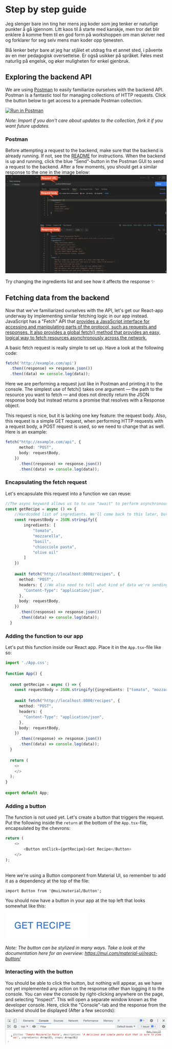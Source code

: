 # Step by step guide
Jeg slenger bare inn ting her mens jeg koder som jeg tenker er naturlige punkter å gå igjennom. Litt kaos til å starte med kanskje, men tror det blir enklere å komme frem til en god form på workshoppen om man skriver ned og forklarer for seg selv mens man koder opp tjenesten.

Blå lenker betyr bare at jeg har stjålet et utdrag fra et annet sted, i påvente av en mer pedagogisk oversettelse. Er også usikker på språket. Føles mest naturlig på engelsk, og øker muligheten for enkel gjenbruk. 

## Exploring the backend API
We are using [Postman](https://www.postman.com/) to easily familiarize ourselves with the backend API. Postman is a fantastic tool for managing collections of HTTP requests. Click the button below to get access to a premade Postman collection.

[![Run in Postman](https://run.pstmn.io/button.svg)](https://app.getpostman.com/run-collection/5139293-9e062c9e-53ee-4c8a-b987-3134eb16629f?action=collection%2Ffork&collection-url=entityId%3D5139293-9e062c9e-53ee-4c8a-b987-3134eb16629f%26entityType%3Dcollection%26workspaceId%3Df8560db4-e41e-410a-961c-e4158d0e61f2)

_Note: Import if you don't care about updates to the collection, fork it if you want future updates._

### Postman 
Before attempting a request to the backend, make sure that the backend is already running. If not, see the [README](/README.md) for instructions. When the backend is up and running, click the blue "Send"-button in the Postman GUI to send a request to the backend. After a few moments, you should get a similar response to the one in the image below:
![](/images/postman-guide.png)

Try changing the ingredients list and see how it affects the response ✨

## Fetching data from the backend
Now that we've familiarized ourselves with the API, let's get our React-app underway by implementing similar fetching logic in our app instead. JavaScript has a "Fetch" API that [provides a JavaScript interface for accessing and manipulating parts of the protocol, such as requests and responses. It also provides a global fetch() method that provides an easy, logical way to fetch resources asynchronously across the network.](!https://developer.mozilla.org/en-US/docs/Web/API/Fetch_API/Using_Fetch)

A basic fetch request is really simple to set up. Have a look at the following code:

```ts
fetch('http://example.com/api')
  .then((response) => response.json())
  .then((data) => console.log(data));
```

Here we are performing a request just like in Postman and printing it to the console. The simplest use of fetch() takes one argument — the path to the resource you want to fetch — and does not directly return the JSON response body but instead returns a promise that resolves with a Response object.

This request is nice, but it is lacking one key feature: the request body. Also, this request is a simple GET request, when performing HTTP requests with a request body, a POST request is used, so we need to change that as well. Here is an example:

```ts
fetch("http://example.com/api", {
      method: "POST",
      body: requestBody,
    })
      .then((response) => response.json())
      .then((data) => console.log(data));
```

### Encapsulating the fetch request
Let's encapsulate this request into a function we can reuse:

```ts
//The async keyword allows us to to use "await" to perform asynchronous operations, such as communicating with the backend
const getRecipe = async () => {
    //Hardcoded list of ingredients. We'll come back to this later, but we need some data to work with for now.
    const requestBody = JSON.stringify({
        ingredients: [
            "tomato", 
            "mozzarella", 
            "basil", 
            "chiocciole pasta", 
            "olive oil"
        ]
    })

    await fetch("http://localhost:8000/recipes", {
      method: "POST",
      headers: { //We also need to tell what kind of data we're sending
        "Content-Type": "application/json",
      },
      body: requestBody,
    })
      .then((response) => response.json())
      .then((data) => console.log(data));
  }
```

### Adding the function to our app
Let's put this function inside our React app. Place it in the `App.tsx`-file like so: 
```ts
import './App.css';

function App() {
  
  const getRecipe = async () => {
    const requestBody = JSON.stringify({ingredients: ["tomato", "mozzarella", "basil", "chiocciole pasta", "olive oil"]})

    await fetch("http://localhost:8000/recipes", {
      method: "POST",
      headers: {
        "Content-Type": "application/json",
      },
      body: requestBody,
    })
      .then((response) => response.json())
      .then((data) => console.log(data));
  }

  return (
    <>
    </>
  );
}

export default App;
```


### Adding a button
The function is not used yet. Let's create a button that triggers the request. Put the following inside the `return` at the bottom of the `App.tsx`-file, encapsulated by the chevrons: 
```ts
return (
    <>
        <Button onClick={getRecipe}>Get Recipe</Button>
    </>
);
    
```

Here we're using a Button component from Material UI, so remember to add it as a dependency at the top of the file:
```
import Button from '@mui/material/Button';
```

You should now have a button in your app at the top left that looks somewhat like this:

![](/images/button.png)

_Note: The button can be stylized in many ways. Take a look at the documentation here for an overview: https://mui.com/material-ui/react-button/_

### Interacting with the button
You should be able to click the button, but nothing will appear, as we have not yet implemented any action on the response other than logging it to the console. You can view the console by right-clicking anywhere on the page, and selecting "Inspect". This will open a separate window known as the developer console. Here, click the "Console"-tab and the response from the backend should be displayed (After a few seconds):

![](/images/console.png)